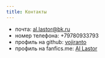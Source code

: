 ```yaml
---
title: Контакты
---
```


* почта: al.lastor@bk.ru
* номер телефона: +79780933793
* профиль на github:  <a href="https://github.com/vojiranto" target="_blank">vojiranto</a>
* профиль на fanfics.me: <a href="http://fanfics.me/user49176&ref=49176"  target="_blank">Al Lastor</a>
